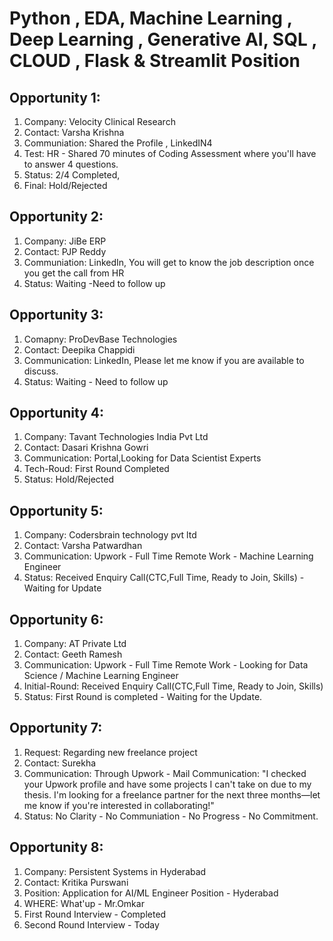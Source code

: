 # Python , EDA, Machine Learning , Deep Learning , Generative AI, SQL ,  CLOUD , Flask & Streamlit Position

## Opportunity 1:

1. Company: Velocity Clinical Research
2. Contact: Varsha Krishna
3. Communiation: Shared the Profile , LinkedIN4
4. Test: HR - Shared 70 minutes of Coding Assessment where you'll have to answer 4 questions.
5. Status: 2/4 Completed,
6. Final: Hold/Rejected 

## Opportunity 2:

1. Company: JiBe ERP
2. Contact: PJP Reddy
3. Communiation: LinkedIn, You will get to know the job description once you get the call from HR
4. Status: Waiting -Need to follow up

 ## Opportunity 3: 
 
1. Comapny: ProDevBase Technologies
2. Contact: Deepika Chappidi
3. Communication: LinkedIn, Please let me know if you are available to discuss.
4. Status: Waiting  - Need to follow up

## Opportunity 4:
1. Company: Tavant Technologies India Pvt Ltd
2. Contact: Dasari Krishna Gowri
3. Communication: Portal,Looking for Data Scientist Experts
4. Tech-Roud: First Round Completed
5. Status: Hold/Rejected

## Opportunity 5:
1. Company: Codersbrain technology pvt ltd 
2. Contact: Varsha Patwardhan
3. Communication: Upwork - Full Time Remote Work - Machine Learning Engineer
4. Status: Received Enquiry Call(CTC,Full Time, Ready to Join, Skills) - Waiting for Update

## Opportunity 6:
1. Company: AT Private Ltd
2. Contact: Geeth Ramesh
3. Communication: Upwork - Full Time Remote Work - Looking for Data Science / Machine Learning Engineer
4. Initial-Round: Received Enquiry Call(CTC,Full Time, Ready to Join, Skills)
5. Status: First Round is completed -  Waiting for the Update.

## Opportunity 7:
1. Request: Regarding new freelance project
2. Contact: Surekha
3. Communication: Through Upwork - Mail Communication: "I checked your Upwork profile and have some projects I can't take on due to my thesis. I'm looking for a freelance partner for the next three months—let me know if you're interested in collaborating!"
4. Status: No Clarity -  No Communiation - No Progress - No Commitment.
   
## Opportunity 8:
1. Company: Persistent Systems in Hyderabad
2. Contact: Kritika Purswani
3. Position: Application for AI/ML Engineer Position - Hyderabad
4. WHERE: What'up  - Mr.Omkar
5. First Round Interview - Completed
6. Second Round Interview - Today
   
